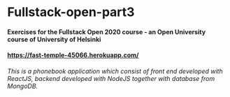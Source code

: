 # Fullstack-open-part3
#### Exercises for the Fullstack Open 2020 course - an Open University course of University of Helsinki 
#### https://fast-temple-45066.herokuapp.com/ 
###### This is a phonebook application which consist of front end developed with ReactJS, backend developed with NodeJS together with database from MongoDB.
